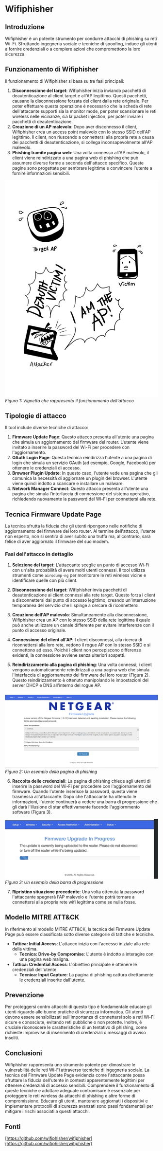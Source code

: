 # Wifiphisher

## Introduzione

Wifiphisher è un potente strumento per condurre attacchi di phishing su reti Wi-Fi. Sfruttando ingegneria sociale e tecniche di spoofing, induce gli utenti a fornire credenziali o a compiere azioni che compromettono la loro sicurezza.

## Funzionamento di Wifiphisher

Il funzionamento di Wifiphisher si basa su tre fasi principali:

1. **Disconnessione del target**: Wifiphisher inizia inviando pacchetti di deautenticazione al client target e all'AP legittimo. Questi pacchetti, causano la disconnessione forzata del client dalla rete originale.
Per poter effettuare questa operazione è necessario che la scheda di rete dell'attacante supporti sia la monitor mode, per poter scansionare le reti wireless nelle vicinanze, sia la packet injection, per poter inviare i pacchetti di deautenticazione.
2. **Creazione di un AP malevolo**: Dopo aver disconnesso il client, Wifiphisher crea un access point malevolo con lo stesso SSID dell'AP legittimo. Il client, non riuscendo a connettersi alla propria rete a causa dei pacchetti di deautenticazione, si collega inconsapevolmente all'AP malevolo.
3. **Phishing tramite pagina web**: Una volta connesso all'AP malevolo, il client viene reindirizzato a una pagina web di phishing che può assumere diverse forme a seconda dell'attacco specifico. Queste pagine sono progettate per sembrare legittime e convincere l'utente a fornire informazioni sensibili.

![Vignetta che rappresenta il funzionamento dell'attacco](images/scheme.jpeg)
_Figura 1: Vignetta che rappresenta il funzionamento dell'attacco_


## Tipologie di attacco

Il tool include diverse tecniche di attacco:

1. **Firmware Update Page**: Questo attacco presenta all'utente una pagina che simula un aggiornamento del firmware del router. L'utente viene invitato a inserire la password del Wi-Fi per procedere con l'aggiornamento.
2. **OAuth Login Page**: Questa tecnica reindirizza l'utente a una pagina di login che simula un servizio OAuth (ad esempio, Google, Facebook) per ottenere le credenziali di accesso.
3. **Browser Plugin Update**: In questo caso, l'utente vede una pagina che gli comunica la necessità di aggiornare un plugin del browser. L'utente viene quindi indotto a scaricare e installare un malware.
4. **Network Manager Connect**: Questo attacco presenta all'utente una pagina che simula l'interfaccia di connessione del sistema operativo, richiedendo nuovamente la password del Wi-Fi per connettersi alla rete.

## Tecnica Firmware Update Page

La tecnica sfrutta la fiducia che gli utenti ripongono nelle notifiche di aggiornamento del firmware dei loro router. Al termine dell'attacco, l'utente non esperto, non si sentirà di aver subito una truffa ma, al contrario, sarà felice di aver aggiornato il firmware del suo modem.

### Fasi dell'attacco in dettaglio

1. **Selezione del target**: L'attaccante sceglie un punto di accesso Wi-Fi con un'alta probabilità di avere molti utenti connessi. Il tool utilizza strumenti come `airodump-ng` per monitorare le reti wireless vicine e identificare quelle con più client.

2. **Disconnessione del target**: Wifiphisher invia pacchetti di deautenticazione ai client connessi alla rete target. Questo forza i client a disconnettersi dal punto di accesso legittimo, creando un'interruzione temporanea del servizio che li spinge a cercare di riconnettersi.

3. **Creazione dell'AP malevolo**: Simultaneamente alla disconnessione, Wifiphisher crea un AP con lo stesso SSID della rete legittima il quale può anche utilizzare un canale differente per evitare interferenze con il punto di accesso originale.

4. **Connessione del client all'AP**: I client disconnessi, alla ricerca di riconnettersi alla loro rete, vedono il rogue AP con lo stesso SSID e si connettono ad esso. Poiché i client non percepiscono differenze evidenti, la connessione avviene senza ulteriori sospetti.

5. **Reindirizzamento alla pagina di phishing**: Una volta connessi, i client vengono automaticamente reindirizzati a una pagina web che simula l'interfaccia di aggiornamento del firmware del loro router (Figura 2). Questo reindirizzamento è ottenuto manipolando le impostazioni del server DHCP e DNS all'interno del rogue AP.

![Un esempio della pagina di phishing](images/fw_upgrade.png)
_Figura 2: Un esempio della pagina di phishing_

6. **Raccolta delle credenziali**: La pagina di phishing chiede agli utenti di inserire la password del Wi-Fi per procedere con l'aggiornamento del firmware. Quando l'utente inserisce la password, questa viene trasmessa all'attaccante. Dopo che l'attaccante ha ottenuto le informazioni, l'utente continuerà a vedere una barra di progressione che gli darà l'illusione di star effettivamente facendo l'aggiornmento software (Figura 3).

![Un esempio della pagina di phishing](images/fw_upgrade-2.png)
_Figura 3: Un esempio della barra di progressione_

7. **Ripristino situazione precedente**: Una volta ottenuta la password l'attaccante spegnerà l'AP malevolo e l'utente potrà tornare a connettersi alla propria rete wifi legittima come se nulla fosse.


## Modello MITRE ATT&CK

In riferimento al modello MITRE ATT&CK, la tecnica del Firmware Update Page può essere classificata sotto diverse categorie di tattiche e tecniche.

- **Tattica: Initial Access**: L'attacco inizia con l'accesso iniziale alla rete della vittima.
  - **Tecnica: Drive-by Compromise**: L'utente è indotto a interagire con una pagina web maligna.
- **Tattica: Credential Access**: L'obiettivo principale è ottenere le credenziali dell'utente.
  - **Tecnica: Input Capture**: La pagina di phishing cattura direttamente le credenziali inserite dall'utente.

## Prevenzione

Per proteggersi contro attacchi di questo tipo è fondamentale educare gli utenti riguardo alle buone pratiche di sicurezza informatica. Gli utenti devono essere sensibilizzati sull'importanza di connettersi solo a reti Wi-Fi sicure e conosciute, evitando reti pubbliche o non protette. Inoltre, è cruciale riconoscere le caratteristiche di un tentativo di phishing, come richieste improvvise di inserimento di credenziali o messaggi di avviso insoliti. 

## Conclusioni

Wifiphisher rappresenta uno strumento potente per dimostrare le vulnerabilità delle reti Wi-Fi attraverso tecniche di ingegneria sociale. La tecnica del Firmware Update Page evidenzia come l'attaccante possa sfruttare la fiducia dell'utente in contesti apparentemente legittimi per ottenere credenziali di accesso sensibili. Comprendere il funzionamento di queste tecniche e adottare adeguate contromisure è essenziale per proteggere le reti wireless da attacchi di phishing e altre forme di compromissione. Educare gli utenti, mantenere aggiornati i dispositivi e implementare protocolli di sicurezza avanzati sono passi fondamentali per mitigare i rischi associati a questi attacchi.

## Fonti
[https://github.com/wifiphisher/wifiphisher](https://github.com/wifiphisher/wifiphisher)
